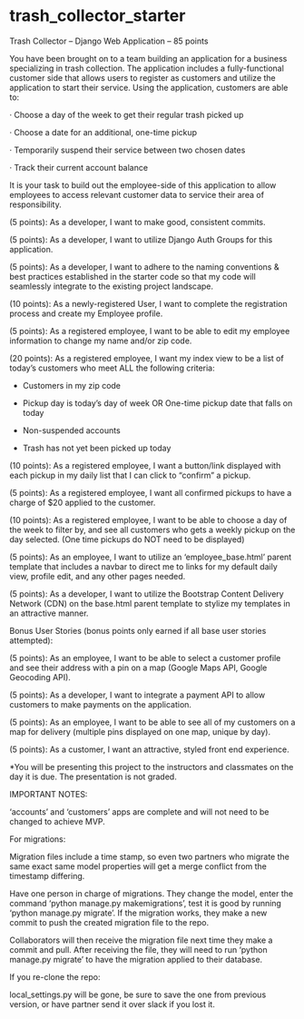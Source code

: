 # trash_collector_starter

Trash Collector – Django Web Application – 85 points

You have been brought on to a team building an application for a business specializing in trash collection. The application includes a fully-functional customer side that allows users to register as customers and utilize the application to start their service. Using the application, customers are able to:

· Choose a day of the week to get their regular trash picked up

· Choose a date for an additional, one-time pickup

· Temporarily suspend their service between two chosen dates

· Track their current account balance

It is your task to build out the employee-side of this application to allow employees to access relevant customer data to service their area of responsibility.

(5 points): As a developer, I want to make good, consistent commits.

(5 points): As a developer, I want to utilize Django Auth Groups for this application.

(5 points): As a developer, I want to adhere to the naming conventions & best practices established in the starter code so that my code will seamlessly integrate to the existing project landscape.

(10 points): As a newly-registered User, I want to complete the registration process and create my Employee profile.

(5 points): As a registered employee, I want to be able to edit my employee information to change my name and/or zip code.

(20 points): As a registered employee, I want my index view to be a list of today’s customers who meet ALL the following criteria:

- Customers in my zip code

- Pickup day is today’s day of week OR One-time pickup date that falls on today

- Non-suspended accounts

- Trash has not yet been picked up today

(10 points): As a registered employee, I want a button/link displayed with each pickup in my daily list that I can click to “confirm” a pickup.

(5 points): As a registered employee, I want all confirmed pickups to have a charge of $20 applied to the customer.

(10 points): As a registered employee, I want to be able to choose a day of the week to filter by, and see all customers who gets a weekly pickup on the day selected. (One time pickups do NOT need to be displayed)

(5 points): As an employee, I want to utilize an ‘employee_base.html’ parent template that includes a navbar to direct me to links for my default daily view, profile edit, and any other pages needed.

(5 points): As a developer, I want to utilize the Bootstrap Content Delivery Network (CDN) on the base.html parent template to stylize my templates in an attractive manner.

Bonus User Stories (bonus points only earned if all base user stories attempted):

(5 points): As an employee, I want to be able to select a customer profile and see their address with a pin on a map (Google Maps API, Google Geocoding API).

(5 points): As a developer, I want to integrate a payment API to allow customers to make payments on the application.

(5 points): As an employee, I want to be able to see all of my customers on a map for delivery (multiple pins displayed on one map, unique by day).

(5 points): As a customer, I want an attractive, styled front end experience.

*You will be presenting this project to the instructors and classmates on the day it is due. The presentation is not graded.

IMPORTANT NOTES:

‘accounts’ and ‘customers’ apps are complete and will not need to be changed to achieve MVP.

For migrations:

Migration files include a time stamp, so even two partners who migrate the same exact same model properties will get a merge conflict from the timestamp differing.

Have one person in charge of migrations. They change the model, enter the command ‘python manage.py makemigrations’, test it is good by running ‘python manage.py migrate’. If the migration works, they make a new commit to push the created migration file to the repo.

Collaborators will then receive the migration file next time they make a commit and pull. After receiving the file, they will need to run ‘python manage.py migrate’ to have the migration applied to their database.

If you re-clone the repo:

local_settings.py will be gone, be sure to save the one from previous version, or have partner send it over slack if you lost it.